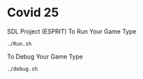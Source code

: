 # Covid 25

SDL Project (ESPRIT)
To Run Your Game Type

```
./Run.sh
```

To Debug Your Game Type

```
./debug.sh

```
